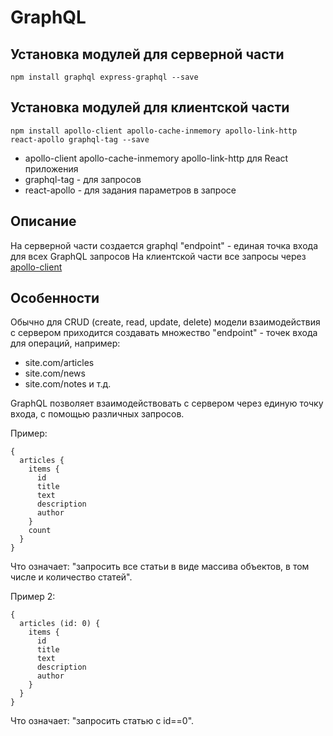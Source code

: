 # GraphQL

## Установка модулей для серверной части
```
npm install graphql express-graphql --save
```

## Установка модулей для клиентской части
```
npm install apollo-client apollo-cache-inmemory apollo-link-http react-apollo graphql-tag --save
```
* apollo-client apollo-cache-inmemory apollo-link-http для React приложения
* graphql-tag - для запросов
* react-apollo - для задания параметров в запросе

## Описание
На серверной части создается graphql "endpoint" - единая точка входа для всех GraphQL запросов
На клиентской части все запросы через [apollo-client](https://www.apollographql.com/docs/react/)

## Особенности
Обычно для CRUD (create, read, update, delete) модели взаимодействия с сервером приходится создавать множество "endpoint" - точек входа для операций, например:
* site.com/articles
* site.com/news
* site.com/notes
и т.д.

GraphQL позволяет взаимодействовать с сервером через единую точку входа, с помощью различных запросов.

Пример:
```
{
  articles {
    items {
      id
      title
      text
      description
      author
    }
    count
  }
}
```
Что означает: "запросить все статьи в виде массива объектов, в том числе и количество статей".

Пример 2:
```
{
  articles (id: 0) {
    items {
      id
      title
      text
      description
      author
    }
  }
}
```
Что означает: "запросить статью с id==0".